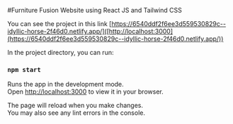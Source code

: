 #Furniture Fusion Website using React JS and Tailwind CSS

You can see the project in this link [https://6540ddf2f6ee3d559530829c--idyllic-horse-2f46d0.netlify.app/]([http://localhost:3000](https://6540ddf2f6ee3d559530829c--idyllic-horse-2f46d0.netlify.app/))

In the project directory, you can run:

### `npm start`

Runs the app in the development mode.\
Open [http://localhost:3000](http://localhost:3000) to view it in your browser.

The page will reload when you make changes.\
You may also see any lint errors in the console.

